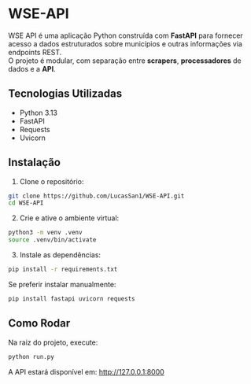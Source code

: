 # WSE-API

WSE API é uma aplicação Python construída com **FastAPI** para fornecer acesso a dados estruturados sobre municípios e outras informações via endpoints REST.  
O projeto é modular, com separação entre **scrapers**, **processadores** de dados e a **API**.

## Tecnologias Utilizadas

- Python 3.13
- FastAPI
- Requests
- Uvicorn

## Instalação

1. Clone o repositório:
```bash
git clone https://github.com/LucasSan1/WSE-API.git
cd WSE-API
```

2. Crie e ative o ambiente virtual:
```bash
python3 -m venv .venv
source .venv/bin/activate
```

3. Instale as dependências:
```bash
pip install -r requirements.txt
```

Se preferir instalar manualmente:
```bash
pip install fastapi uvicorn requests
```

## Como Rodar

Na raiz do projeto, execute:
```bash
python run.py
```

A API estará disponível em: http://127.0.0.1:8000  
